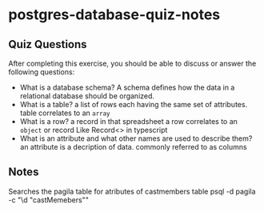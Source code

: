# postgres-database-quiz-notes

## Quiz Questions

After completing this exercise, you should be able to discuss or answer the following questions:

- What is a database schema?
  A schema defines how the data in a relational database should be organized.
- What is a table?
  a list of rows each having the same set of attributes.
  table correlates to an `array`
- What is a row?
  a record in that spreadsheet a row correlates to an `object` or record Like Record<> in typescript
- What is an attribute and what other names are used to describe them?
  an attribute is a decription of data. commonly referred to as columns

## Notes

Searches the pagila table for atributes of castmembers table
psql -d pagila -c "\d \"castMemebers\""

